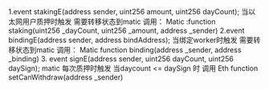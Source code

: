1.event stakingE(address sender, uint256 amount, uint256 dayCount);
    当以太网用户质押时触发 
    需要转移状态到matic
    调用：
    Matic :function staking(uint256 _dayCount, uint256 _amount, address _sender)
2.event bindingE(address sender, address bindAddress);
    当绑定worker时触发
    需要转移状态到matic
    调用：
    Matic function binding(address _sender, address _binding) 
3.     event signE(address sender, uint256 dayCount, uint256 daySign);
    matic 每次质押时触发
    当daycount <= daySign 时
    调用
    Eth  function setCanWithdraw(address _sender)

